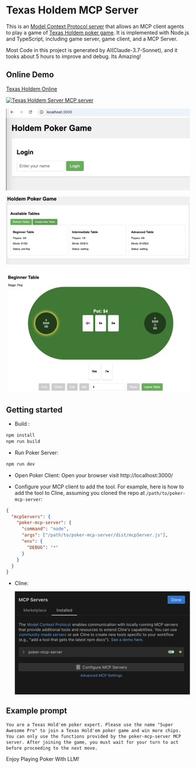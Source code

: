 # Texas Holdem MCP Server

This is an [Model Context Protocol server](https://github.com/modelcontextprotocol/servers) that allows an MCP client agents to play a game of [Texas Holdem poker game](<https://simple.wikipedia.org/wiki/Texas_hold_%27em>). It is implemented with Node.js and TypeScript, including game server, game client, and a MCP Server.

Most Code in this project is generated by AI(Claude-3.7-Sonnet), and it tooks about 5 hours to improve and debug. Its Amazing!

## Online Demo

[Texas Holdem Online](<https://poker.ihuaj.com/>)


<a href="https://glama.ai/mcp/servers/@freshlife001/mcp_poker">
  <img width="380" height="200" src="https://glama.ai/mcp/servers/@freshlife001/mcp_poker/badge" alt="Texas Holdem Server MCP server" />
</a>

![Screen capture](static/screen_01.png)

![Screen capture](static/screen_02.png)

![Screen capture](static/screen_03.png)

## Getting started

* Build :

```bash
npm install
npm run build
```

* Run Poker Server:

```bash
npm run dev
```

* Open Poker Client:
Open your browser visit http://localhost:3000/

- Configure your MCP client to add the tool. For example, here is how to add the tool to Cline, assuming you cloned the repo at `/path/to/poker-mcp-server`:

```JSON
{
  "mcpServers": {
    "poker-mcp-server": {
      "command": "node",
      "args": ["/path/to/poker-mcp-server/dist/mcpServer.js"],
      "env": {
        "DEBUG": "*"
      }
    }
  }
}
```

- Cline:

  ![Screenshot of install mcp server](static/add_tools.png)

## Example prompt

```
You are a Texas Hold'em poker expert. Please use the name "Super Awesome Pro" to join a Texas Hold'em poker game and win more chips. You can only use the functions provided by the poker-mcp-server MCP server. After joining the game, you must wait for your turn to act before proceeding to the next move.
```

Enjoy Playing Poker With LLM!